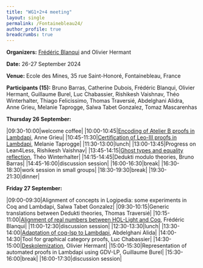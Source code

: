 ```yaml
---
title: "WG1+2+4 meeting"
layout: single
permalink: /Fontainebleau24/
author_profile: true
breadcrumbs: true
---
```


<!--img src="/_pages/WG1/Sep2023/IMG_20230927_130736.jpg"/-->

**Organizers:** [Frédéric Blanqui](https://blanqui.gitlabpages.inria.fr/) and Olivier Hermant

**Date:** 26-27 September 2024

**Venue:** Ecole des Mines, 35 rue Saint-Honoré, Fontainebleau, France

**Participants (15):** Bruno Barras, Catherine Dubois, Frédéric Blanqui, Olivier Hermant, Guillaume Burel, Luc Chabassier, Rishikesh Vaishnav, Théo Winterhalter, Thiago Felicissimo, Thomas Traversié, Abdelghani Alidra, Anne Grieu, Melanie Taprogge, Salwa Tabet Gonzalez, Tomaz Mascarenhas

**Thursday 26 September:**

|09:30-10:00|welcome coffee|
|10:00-10:45|[Encoding of Atelier B proofs in Lambdapi](anne.pdf), Anne Grieu|
|10:45-11:30|[Certification of Leo-III proofs in Lambdapi](melanie.pdf), Melanie Taprogge|
|11:30-13:00|lunch|
|13:00-13:45|Progress on Lean4Less, Rishikesh Vaishnav|
|13:45-14:15|[Ghost types and equality reflection](theo.pdf), Théo Winterhalter|
|14:15-14:45|Dedukti modulo theories, Bruno Barras|
|14:45-16:00|discussion session|
|16:00-16:30|break|
|16:30-18:30|work session in small groups|
|18:30-19:30|break|
|19:30-21:30|dinner|

**Friday 27 September:**

|09:00-09:30|Alignment of concepts in Logipedia: some experiments in Coq and Lambdapi, Salwa Tabet Gonzalez|
|09:30-10:15|Generic translations between Dedukti theories, Thomas Traversié|
|10:15-11:00|[Alignment of real numbers between HOL-Light and Coq](frederic.pdf), Frédéric Blanqui|
|11:00-12:30|discussion session|
|12:30-13:30|lunch|
|13:30-14:00|[Adaptation of coq-lsp to Lambdapi](abdelghani.pdf), Abdelghani Alida|
|14:00-14:30|Tool for graphical category proofs, Luc Chabassier|
|14:30-15:00|[Deskolemization](olivier.pdf), Olivier Hermant|
|15:00-15:30|Representation of automated proofs in Lambdapi using GDV-LP, Guillaume Burel|
|15:30-16:00|break|
|16:00-17:30|discussion session|

<!--img src="/_pages/WG1/Sep2023/IMG_20230927_151848.jpg"/>
<img src="/_pages/WG1/Sep2023/IMG_20230927_151732.jpg"/>
<img src="/_pages/WG1/Sep2023/IMG_20230927_132755.jpg"/-->
